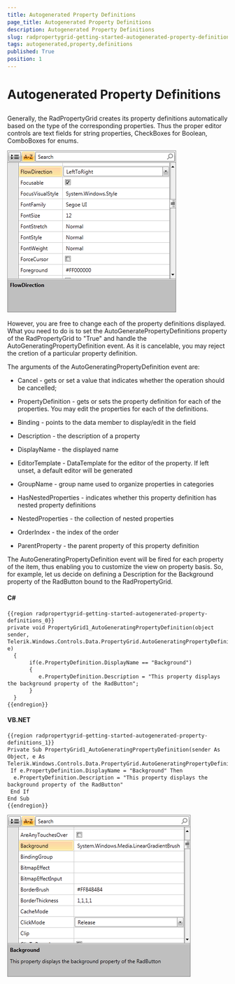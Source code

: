 ```yaml
---
title: Autogenerated Property Definitions
page_title: Autogenerated Property Definitions
description: Autogenerated Property Definitions
slug: radpropertygrid-getting-started-autogenerated-property-definitions
tags: autogenerated,property,definitions
published: True
position: 1
---
```


# Autogenerated Property Definitions



## 

Generally, the RadPropertyGrid creates its property definitions automatically based on the type of the corresponding properties. Thus the proper editor controls are text fields for string properties, CheckBoxes for Boolean, ComboBoxes for enums. 

  ![](images/RadPropertyGrid_GettingStarted3.png)



However, you are free to change each of the property definitions displayed. What you need to do is to set the AutoGeneratePropertyDefinitions property of the RadPropertyGrid to "True" and handle the AutoGeneratingPropertyDefinition event. As it is cancelable, you may reject the cretion of a particular property definition.  

The arguments of the AutoGeneratingPropertyDefinition event are:

* Cancel - gets or set a value that indicates whether the operation should be cancelled;

* PropertyDefinition - gets or sets the property definition for each of the properties. You may edit the properties for each of the definitions.
          

* Binding - points to the data member to display/edit in the field
  

* Description - the description of a property
  

* DisplayName - the displayed name
  

* EditorTemplate - DataTemplate for the editor of the property. If left unset, a default editor will be generated
  

* GroupName - group name used to organize properties in categories
  

* HasNestedProperties - indicates whether this property definition has nested property definitions
  

* NestedProperties - the collection of nested properties
  

* OrderIndex - the index of the order
  

* ParentProperty - the parent property of this property definition
            

The AutoGeneratingPropertyDefinition event will be fired for each property of the item, thus enabling you to customize the view on property basis.
So, for example, let us decide on defining a Description for the Background property of the RadButton bound to the RadPropertyGrid.

#### __C#__

	{{region radpropertygrid-getting-started-autogenerated-property-definitions_0}}
	private void PropertyGrid1_AutoGeneratingPropertyDefinition(object sender, Telerik.Windows.Controls.Data.PropertyGrid.AutoGeneratingPropertyDefinitionEventArgs e)
	  {   
		   if(e.PropertyDefinition.DisplayName == "Background")
		   {
		  	  e.PropertyDefinition.Description = "This property displays the background property of the RadButton";       
		   }
	  }
	{{endregion}}



#### __VB.NET__

	{{region radpropertygrid-getting-started-autogenerated-property-definitions_1}}
	Private Sub PropertyGrid1_AutoGeneratingPropertyDefinition(sender As Object, e As Telerik.Windows.Controls.Data.PropertyGrid.AutoGeneratingPropertyDefinitionEventArgs)
	 If e.PropertyDefinition.DisplayName = "Background" Then
	  e.PropertyDefinition.Description = "This property displays the background property of the RadButton"
	 End If
	End Sub
	{{endregion}}

![](images/RadPropertyGrid_AutogeneratedPropertyDefinitions.png)


